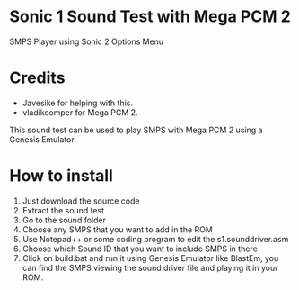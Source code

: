 # Sonic 1 Sound Test with Mega PCM 2
SMPS Player using Sonic 2 Options Menu

# Credits
- Javesike for helping with this.
- vladikcomper for Mega PCM 2.

This sound test can be used to play SMPS with Mega PCM 2 using a Genesis Emulator.

# How to install
1. Just download the source code
2. Extract the sound test
3. Go to the sound folder
4. Choose any SMPS that you want to add in the ROM
5. Use Notepad++ or some coding program to edit the s1.sounddriver.asm
6. Choose which Sound ID that you want to include SMPS in there
7. Click on build.bat and run it using Genesis Emulator like BlastEm, you can find the SMPS viewing the sound driver file and playing it in your ROM.
